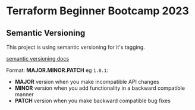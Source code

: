# Terraform Beginner Bootcamp 2023

## Semantic Versioning
This project is using semantic versioning for it's tagging.

[semantic versioning docs](https://semver.org/)

Format:
 **MAJOR.MINOR.PATCH** eg `1.0.1`:

- **MAJOR** version when you make incompatible API changes
- **MINOR** version when you add functionality in a backward compatible manner
- **PATCH** version when you make backward compatible bug fixes